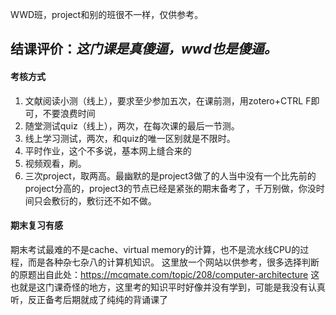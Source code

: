 WWD班，project和别的班很不一样，仅供参考。
## 结课评价：*这门课是真傻逼，wwd也是傻逼。*
#### 考核方式
1. 文献阅读小测（线上），要求至少参加五次，在课前测，用zotero+CTRL F即可，不要浪费时间
2. 随堂测试quiz（线上），两次，在每次课的最后一节测。
3. 线上学习测试，两次，和quiz的唯一区别就是不限时。
4. 平时作业，这个不多说，基本网上缝合来的
5. 视频观看，刷。
6. 三次project，取两高。最幽默的是project3做了的人当中没有一个比先前的project分高的，project3的节点已经是紧张的期末备考了，千万别做，你没时间只会敷衍的，敷衍还不如不做。
#### 期末复习有感
期末考试最难的不是cache、virtual memory的计算，也不是流水线CPU的过程，而是各种杂七杂八的计算机知识。
这里放一个网站以供参考，很多选择判断的原题出自此处：https://mcqmate.com/topic/208/computer-architecture
这也就是这门课奇怪的地方，这里考的知识平时好像并没有学到，可能是我没有认真听，反正备考后期就成了纯纯的背诵课了
